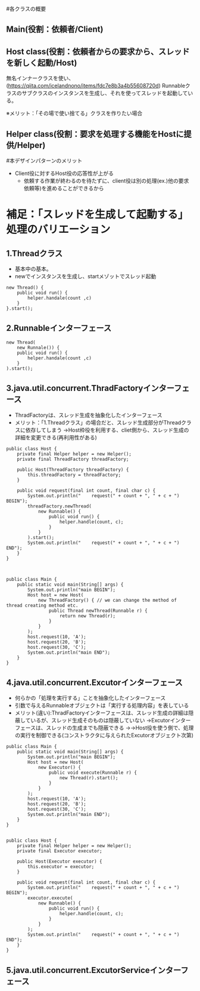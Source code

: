#各クラスの概要
## Main(役割：依頼者/Client)



## Host class(役割：依頼者からの要求から、スレッドを新しく起動/Host)
無名インナークラスを使い、(https://qiita.com/icelandnono/items/fdc7e8b3a4b55608720d)
Runnableクラスのサブクラスのインスタンスを生成し、それを使ってスレッドを起動している。

※メリット：「その場で使い捨てる」クラスを作りたい場合


## Helper class(役割：要求を処理する機能をHostに提供/Helper)


#本デザインパターンのメリット

- Client役に対するHost役の応答性が上がる
	- 依頼する作業が終わるのを待たずに、client役は別の処理(ex.)他の要求依頼等)を進めることができるから


# 補足：「スレッドを生成して起動する」処理のバリエーション

## 1.Threadクラス

- 基本中の基本。
- newでインスタンスを生成し、startメゾットでスレッド起動

```
new Thread() {
	public void run() {
		helper.handale(count ,c)
	}
}.start();

```

## 2.Runnableインターフェース


```
new Thread(
	new Runnale()) {
	public void run() {
		helper.handale(count ,c)
	}
).start();

```

## 3.java.util.concurrent.ThradFactoryインターフェース

- ThradFactoryは、スレッド生成を抽象化したインターフェース
- メリット：「1.Threadクラス」の場合だと、スレッド生成部分がThreadクラスに依存してしまう
  →Host枠役を利用する、cliet側から、スレッド生成の詳細を変更できる(再利用性がある)

```
public class Host {
    private final Helper helper = new Helper();
    private final ThreadFactory threadFactory;

    public Host(ThreadFactory threadFactory) {
        this.threadFactory = threadFactory;
    }

    public void request(final int count, final char c) {
        System.out.println("    request(" + count + ", " + c + ") BEGIN");
        threadFactory.newThread(
            new Runnable() {
                public void run() {
                    helper.handle(count, c);
                }
            }
        ).start();
        System.out.println("    request(" + count + ", " + c + ") END");
    }
}



public class Main {
    public static void main(String[] args) {
        System.out.println("main BEGIN");
        Host host = new Host(
            new ThreadFactory() { // we can change the method of thread creating method etc.
                public Thread newThread(Runnable r) {
                    return new Thread(r);
                }
            }
        );
        host.request(10, 'A');
        host.request(20, 'B');
        host.request(30, 'C');
        System.out.println("main END");
    }
}

```



## 4.java.util.concurrent.Excutorインターフェース

- 何らかの「処理を実行する」ことを抽象化したインターフェース
- 引数で与えるRunnableオブジェクトは「実行する処理内容」を表している
- メリット(違い):ThradFactoryインターフェースは、スレッド生成の詳細は隠蔽しているが、スレッド生成そのものは隠蔽していない
   →Excutorインターフェースは、スレッドの生成までも隠蔽できる
   →→Host役を使う側で、処理の実行を制御できる(コンストラクタに与えられたExcutorオブジェクト次第)

```
public class Main {
    public static void main(String[] args) {
        System.out.println("main BEGIN");
        Host host = new Host(
            new Executor() {
                public void execute(Runnable r) {
                    new Thread(r).start();
                }
            }
        );
        host.request(10, 'A');
        host.request(20, 'B');
        host.request(30, 'C');
        System.out.println("main END");
    }
}


public class Host {
    private final Helper helper = new Helper();
    private final Executor executor;

    public Host(Executor executor) {
        this.executor = executor;
    }

    public void request(final int count, final char c) {
        System.out.println("    request(" + count + ", " + c + ") BEGIN");
        executor.execute(
            new Runnable() {
                public void run() {
                    helper.handle(count, c);
                }
            }
        );
        System.out.println("    request(" + count + ", " + c + ") END");
    }
}

```


## 5.java.util.concurrent.ExcutorServiceインターフェース




